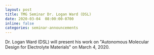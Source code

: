 ```yaml
---
layout: post
title: TMG Seminar Dr. Logan Ward (DSL) 
date: 2020-03-04  08:00:00-0700
inline: false
categories: seminar-announcements
---
```


Dr. Logan Ward (DSL) will present his work on "Autonomous Molecular Design for Electrolyte Materials" on March 4, 2020.
